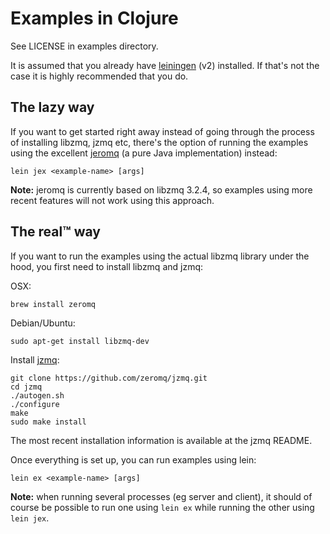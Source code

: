 # Examples in Clojure

See LICENSE in examples directory.

It is assumed that you already have [leiningen](http://leiningen.org/) (v2) installed.
If that's not the case it is highly recommended that you do.

## The lazy way

If you want to get started right away instead of going through the
process of installing libzmq, jzmq etc, there's the option of running the
examples using the excellent [jeromq](https://github.com/zeromq/jeromq) (a pure Java
implementation) instead:

```shell
lein jex <example-name> [args]
```

**Note:** jeromq is currently based on libzmq 3.2.4, so examples using more
recent features will not work using this approach.

## The real&trade; way

If you want to run the examples using the actual libzmq library under the hood,
you first need to install libzmq and jzmq:

OSX:
```shell
brew install zeromq
```

Debian/Ubuntu:
```shell
sudo apt-get install libzmq-dev
```

Install [jzmq](https://github.com/zeromq/jzmq):

```shell
git clone https://github.com/zeromq/jzmq.git
cd jzmq
./autogen.sh
./configure
make
sudo make install
```

The most recent installation information is available at the jzmq README.


Once everything is set up, you can run examples using lein:

```shell
lein ex <example-name> [args]
```

**Note:** when running several processes (eg server and client), it should of
course be possible to run one using `lein ex` while running the other using `lein jex`.